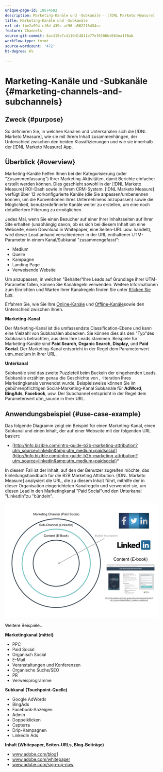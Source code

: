 ```yaml
---
unique-page-id: 18874682
description: Marketing-Kanäle und -Subkanäle - [!DNL Marketo Measure] - Produktdokumentation
title: Marketing-Kanäle und -Subkanäle
exl-id: fbe2a994-cf6d-439c-af96-a562216434cc
feature: Channels
source-git-commit: 8ac315e7c4110d14811e77ef0586bd663ea1f8ab
workflow-type: tm+mt
source-wordcount: '472'
ht-degree: 6%

---
```


# Marketing-Kanäle und -Subkanäle {#marketing-channels-and-subchannels}

## Zweck {#purpose}

So definieren Sie, in welchen Kanälen und Unterkanälen sich die [!DNL Marketo Measure], wie sie mit Ihrem Inhalt zusammenhängen, der Unterschied zwischen den beiden Klassifizierungen und wie sie innerhalb der [!DNL Marketo Measure] App.

## Überblick {#overview}

Marketing-Kanäle helfen Ihnen bei der Kategorisierung (oder &quot;Zusammenfassung&quot;) Ihrer Marketing-Aktivitäten, damit Berichte einfacher erstellt werden können. Dies geschieht sowohl in der [!DNL Marketo Measure] ROI-Dash sowie in Ihrem CRM-System. [!DNL Marketo Measure] verfügt über 12 vorkonfigurierte Kanäle (die Sie anpassen/umbenennen können, um die Konventionen Ihres Unternehmens anzupassen) sowie die Möglichkeit, benutzerdefinierte Kanäle weiter zu erstellen, um eine noch detailliertere Filterung zu ermöglichen.

Jedes Mal, wenn Sie einen Besucher auf einer Ihrer Inhaltsseiten auf Ihrer Site erhalten (unabhängig davon, ob es sich bei diesem Inhalt um eine Webseite, einen Download in Whitepaper, eine Seiten-URL usw. handelt), wird dieser Lead anhand verschiedener in der URL enthaltener UTM-Parameter in einem Kanal/Subkanal &quot;zusammengefasst&quot;:

* Medium
* Quelle
* Kampagne
* Landing Page
* Verweisende Website

Um anzupassen, in welchen &quot;Behälter&quot;Ihre Leads auf Grundlage ihrer UTM-Parameter fallen, können Sie Kanalregeln verwenden. Weitere Informationen zum Einrichten und Warten Ihrer Kanalregeln finden Sie unter [Klicken Sie hier](/help/channel-tracking-and-setup/online-channels/online-custom-channel-setup.md).

Erfahren Sie, wie Sie Ihre [Online-Kanäle](/help/channel-tracking-and-setup/online-channels/online-custom-channel-setup.md) und [Offline-Kanäle](/help/channel-tracking-and-setup/offline-channels/offline-custom-channel-setup.md)sowie den Unterschied zwischen ihnen.

**Marketing-Kanal**

Der Marketing-Kanal ist die umfassendste Classification-Ebene und kann eine Vielzahl von Subkanälen abdecken. Sie können dies als den &quot;Typ&quot;des Subkanals betrachten, aus dem Ihre Leads stammen. Beispiele für Marketing-Kanäle sind **Paid Search, Organic Search, Display,** und **Paid Social**. Der Marketing-Kanal entspricht in der Regel dem Parameterwert utm_medium in Ihrer URL.

**Unterkanal**

Subkanäle sind das zweite Puzzleteil beim Buckeln der eingehenden Leads. Subkanäle erzählen genau die Geschichte von _,_ -Iteration Ihres Marketingkanals verwendet wurde. Beispielsweise können Sie im gebührenpflichtigen Social-Marketing-Kanal Subkanäle für **AdWord**, **BingAds**, **Facebook**, usw. Der Subchannel entspricht in der Regel dem Parameterwert utm_source in Ihrer URL.

## Anwendungsbeispiel {#use-case-example}

Das folgende Diagramm zeigt ein Beispiel für einen Marketing-Kanal, einen Subkanal und einen Inhalt, der auf einer Webseite mit der folgenden URL basiert:

* [http://info.bizible.com/intro-guide-b2b-marketing-attribution?utm_source=linkedin&amp;utm_medium=paidsocial](http://info.bizible.com/intro-guide-b2b-marketing-attribution?utm_source=linkedin&amp;utm_medium=paidsocial)*

In diesem Fall ist der Inhalt, auf den der Benutzer zugreifen möchte, das Einleitungshandbuch für die B2B Marketing Attribution. [!DNL Marketo Measure] analysiert die URL, die zu diesem Inhalt führt, mithilfe der in dieser Organisation eingerichteten Kanalregeln und verwendet sie, um diesen Lead in den Marketingkanal &quot;Paid Social&quot;und den Unterkanal &quot;LinkedIn&quot;zu &quot;bündeln&quot;.

![](assets/1.jpg)

Weitere Beispiele..

**Marketingkanal (mittel)**

* PPC
* Paid Social
* Organisch Social
* E-Mail
* Veranstaltungen und Konferenzen
* Organische Suche/SEO
* PR
* Verweisprogramme

**Subkanal (Touchpoint-Quelle)**

* Google AdWords
* BingAds
* Facebook-Anzeigen
* Admin
* Doppelklicken
* Capterra
* Drip-Kampagnen
* LinkedIn Ads

**Inhalt (Whitepaper, Seiten-URLs, Blog-Beiträge)**

* www.adobe.com/blog1
* www.adobe.com/whitepaper
* www.adobe.com/sign-up-now
